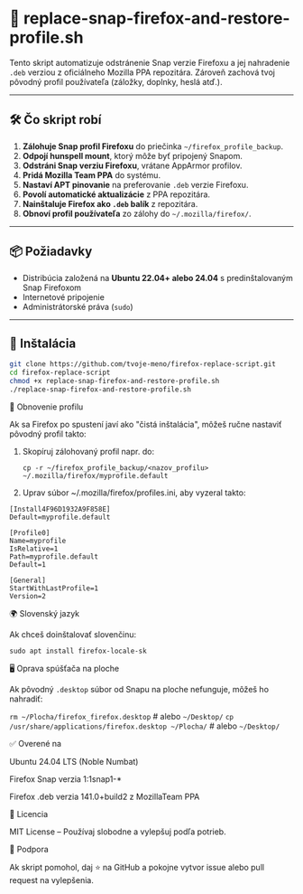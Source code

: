 # 🦊 replace-snap-firefox-and-restore-profile.sh

Tento skript automatizuje odstránenie Snap verzie Firefoxu a jej nahradenie `.deb` verziou z oficiálneho Mozilla PPA repozitára. Zároveň zachová tvoj pôvodný profil používateľa (záložky, doplnky, heslá atď.).

---

## 🛠️ Čo skript robí

1. **Zálohuje Snap profil Firefoxu** do priečinka `~/firefox_profile_backup`.
2. **Odpojí hunspell mount**, ktorý môže byť pripojený Snapom.
3. **Odstráni Snap verziu Firefoxu**, vrátane AppArmor profilov.
4. **Pridá Mozilla Team PPA** do systému.
5. **Nastaví APT pinovanie** na preferovanie `.deb` verzie Firefoxu.
6. **Povolí automatické aktualizácie** z PPA repozitára.
7. **Nainštaluje Firefox ako `.deb` balík** z repozitára.
8. **Obnoví profil používateľa** zo zálohy do `~/.mozilla/firefox/`.

---

## 📦 Požiadavky

- Distribúcia založená na **Ubuntu 22.04+ alebo 24.04** s predinštalovaným Snap Firefoxom
- Internetové pripojenie
- Administrátorské práva (`sudo`)

---

## 🔧 Inštalácia

```bash
git clone https://github.com/tvoje-meno/firefox-replace-script.git
cd firefox-replace-script
chmod +x replace-snap-firefox-and-restore-profile.sh
./replace-snap-firefox-and-restore-profile.sh
```
🔁 Obnovenie profilu

Ak sa Firefox po spustení javí ako "čistá inštalácia", môžeš ručne nastaviť pôvodný profil takto:

1. Skopíruj zálohovaný profil napr. do:

   `cp -r ~/firefox_profile_backup/<nazov_profilu> ~/.mozilla/firefox/myprofile.default`

2. Uprav súbor ~/.mozilla/firefox/profiles.ini, aby vyzeral takto:

```
[Install4F96D1932A9F858E]
Default=myprofile.default

[Profile0]
Name=myprofile
IsRelative=1
Path=myprofile.default
Default=1

[General]
StartWithLastProfile=1
Version=2
```

🌍 Slovenský jazyk

Ak chceš doinštalovať slovenčinu:

`sudo apt install firefox-locale-sk`

🖥️ Oprava spúšťača na ploche

Ak pôvodný `.desktop` súbor od Snapu na ploche nefunguje, môžeš ho nahradiť:

`rm ~/Plocha/firefox_firefox.desktop`    # alebo `~/Desktop/`
`cp /usr/share/applications/firefox.desktop ~/Plocha/`   # alebo `~/Desktop/`

✅ Overené na

   Ubuntu 24.04 LTS (Noble Numbat)

   Firefox Snap verzia 1:1snap1-*

   Firefox .deb verzia 141.0+build2 z MozillaTeam PPA

📄 Licencia

MIT License – Používaj slobodne a vylepšuj podľa potrieb.

🤝 Podpora

Ak skript pomohol, daj ⭐️ na GitHub a pokojne vytvor issue alebo pull request na vylepšenia.

